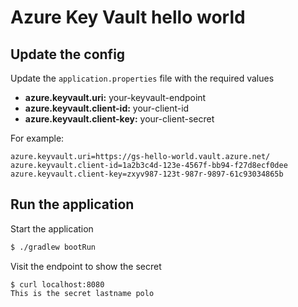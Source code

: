 # Azure Key Vault hello world

## Update the config
Update the `application.properties` file with the required values

- **azure.keyvault.uri:** your-keyvault-endpoint
- **azure.keyvault.client-id:** your-client-id
- **azure.keyvault.client-key:** your-client-secret

For example:

```properties
azure.keyvault.uri=https://gs-hello-world.vault.azure.net/
azure.keyvault.client-id=1a2b3c4d-123e-4567f-bb94-f27d8ecf0dee
azure.keyvault.client-key=zxyv987-123t-987r-9897-61c93034865b
```

## Run the application

Start the application

```bash
$ ./gradlew bootRun
```

Visit the endpoint to show the secret
```
$ curl localhost:8080
This is the secret lastname polo
```
